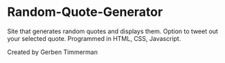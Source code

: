 # Random-Quote-Generator
Site that generates random quotes and displays them. Option to tweet out your selected quote.
Programmed in HTML, CSS, Javascript.

Created by Gerben Timmerman
